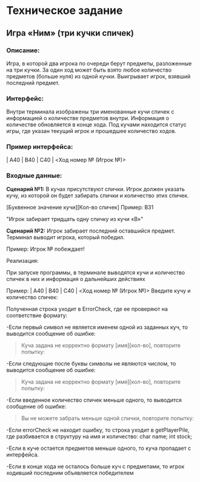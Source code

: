 # Техническое задание

## Игра «Ним» (три кучки спичек)

### Описание:
Игра, в которой два игрока по очереди берут предметы, разложенные на три кучки. За один ход может быть взято любое количество предметов (больше нуля) из одной кучки. Выигрывает игрок, взявший последний предмет.

### Интерфейс:
Внутри терминала изображены три именованные кучи спичек с информацией о количестве предметов внутри. Информация о количестве обновляется в конце хода. Под кучами находится статус игры, где указан текущий игрок и прошедшее количество ходов.

### Пример интерфейса:

| A40 | B40 | C40 |
<Ход номер № (Игрок №)>

### Входные данные:

**Сценарий №1:**
В кучах присутствуют спички.
Игрок должен указать кучу, из которой он будет забирать спички и количество этих спичек.

[Буквенное значение кучи][Кол-во спичек]
Пример:
B31

"Игрок забирает тридцать одну спичку из кучи «B»"

**Сценарий №2:**
Игрок забирает последний оставшийся предмет.
Терминал выводит игрока, который победил.

Пример: 
Игрок № побеждает!

Реализация:

При запуске программы, в терминале выводятся кучи и количество спичек в них и информация о дальнейших действиях


Пример:
| A40 | B40 | C40 |
<Ход номер № (Игрок №)>
Введите кучу и количество спичек:

Полученная строка уходит в ErrorCheck, где ее проверяют на соответствие формату:

 -Если первый символ не является именем одной из заданных куч, то выводится сообщение об ошибке:
 >Куча задана не корректно формату [имя][кол-во], повторите попытку:

 -Если следующие после буквы символы не являются числом, то выводится сообщение об ошибке:
 >Куча задана не корректно формату [имя][кол-во], повторите попытку:

 -Если введенное количество спичек меньше одного, то выводится сообщение об ошибке:
 >Вы не можете забрать меньше одной спички, повторите попытку:

-Если errorCheck не находит ошибку, то строка уходит в getPlayerPile, где разбивается в структуру на имя и количество:
char name;
int stock;

-Если в куче остается предметов меньше одного, то куча пропадает с интерфейса.

-Если в конце хода не осталось больше куч с предметами, то игрок ходивший последним объявляется победителем